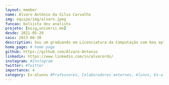 ```yaml
---
layout: member
name: Álvaro Antônio da Silva Carvalho
img: equipe/img/alvaro.jpeg
funcao: bolsista dev analista
projeto: [esig,universi.me]
desde: 2021-05-29
saiu: 2023-06-30
description: Sou um graduando em Licenciatura da Computação com boa aptidão em sistemas operacionais Linux. Além de ser formado como técnico em informática para internet pelo IFPE, atuo como bolsista na ESIG. Atualmente entre trabalho e estudo me envolvo com diversas tecnologias, como Java, SpringBoot, Flyway e Banco de Dados PostgreSQL, entre outras. Tenho experiência anterior no desenvolvimento de projetos utilizando Python no framework Django, assim como também com Angular. Atualmente, tenho a responsabilidade de desenvolver os módulos de Gamificação e exercícios no universi.me, um projeto do qual faço parte como colaborador do AYTY. Minhas habilidades e experiências combinadas me permitem contribuir de forma efetiva e versátil para projetos de desenvolvimento de software.
home_page: # home page
github: https://github.com/Alvaro-Antonio
linkedin: https://www.linkedin.com/in/alvarords/
instagram: #Instagram
twitter: #Twitter
importance: 4
category: Ex-alunos #Professores, Colaboradores externos, Alunos, Ex-alunos
---
```

